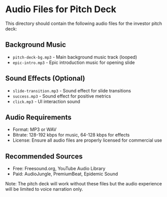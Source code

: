 # Audio Files for Pitch Deck

This directory should contain the following audio files for the investor pitch deck:

## Background Music
- `pitch-deck-bg.mp3` - Main background music track (looped)
- `epic-intro.mp3` - Epic introduction music for opening slide

## Sound Effects (Optional)
- `slide-transition.mp3` - Sound effect for slide transitions
- `success.mp3` - Sound effect for positive metrics
- `click.mp3` - UI interaction sound

## Audio Requirements
- Format: MP3 or WAV
- Bitrate: 128-192 kbps for music, 64-128 kbps for effects
- License: Ensure all audio files are properly licensed for commercial use

## Recommended Sources
- Free: Freesound.org, YouTube Audio Library
- Paid: AudioJungle, PremiumBeat, Epidemic Sound

Note: The pitch deck will work without these files but the audio experience will be limited to voice narration only.